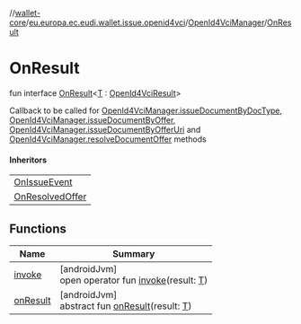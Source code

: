 //[wallet-core](../../../../index.md)/[eu.europa.ec.eudi.wallet.issue.openid4vci](../../index.md)/[OpenId4VciManager](../index.md)/[OnResult](index.md)

# OnResult

fun interface [OnResult](index.md)&lt;[T](index.md) : [OpenId4VciResult](../../-open-id4-vci-result/index.md)&gt;

Callback to be called
for [OpenId4VciManager.issueDocumentByDocType](../issue-document-by-doc-type.md), [OpenId4VciManager.issueDocumentByOffer](../issue-document-by-offer.md), [OpenId4VciManager.issueDocumentByOfferUri](../issue-document-by-offer-uri.md)
and [OpenId4VciManager.resolveDocumentOffer](../resolve-document-offer.md) methods

#### Inheritors

|                                                   |
|---------------------------------------------------|
| [OnIssueEvent](../-on-issue-event/index.md)       |
| [OnResolvedOffer](../-on-resolved-offer/index.md) |

## Functions

| Name                     | Summary                                                                      |
|--------------------------|------------------------------------------------------------------------------|
| [invoke](invoke.md)      | [androidJvm]<br>open operator fun [invoke](invoke.md)(result: [T](index.md)) |
| [onResult](on-result.md) | [androidJvm]<br>abstract fun [onResult](on-result.md)(result: [T](index.md)) |
